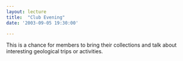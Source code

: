 ```yaml
---
layout: lecture
title:  "Club Evening"
date: '2003-09-05 19:30:00'

---
```

This is a chance for members to bring their collections and talk about interesting geological trips or activities.